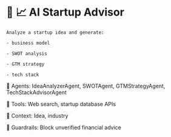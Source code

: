 # 🚀 📈 AI Startup Advisor
    Analyze a startup idea and generate:

    - business model

    - SWOT analysis

    - GTM strategy

    - tech stack

🔹 Agents: IdeaAnalyzerAgent, SWOTAgent, GTMStrategyAgent, TechStackAdvisorAgent

🔧 Tools: Web search, startup database APIs

🧠 Context: Idea, industry

🛑 Guardrails: Block unverified financial advice